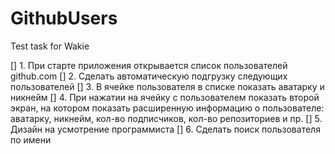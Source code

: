 # GithubUsers
Test task for Wakie

[] 1. При старте приложения открывается список пользователей github.com
[] 2. Сделать автоматическую подгрузку следующих пользователей
[] 3. В ячейке пользователя в списке показать аватарку и никнейм
[] 4. При нажатии на ячейку с пользователем показать второй экран, на котором показать расширенную информацию о пользователе: аватарку, никнейм, кол-во подписчиков, кол-во репозиториев и пр.
[] 5. Дизайн на усмотрение программиста
[] 6. Сделать поиск пользователя по имени
